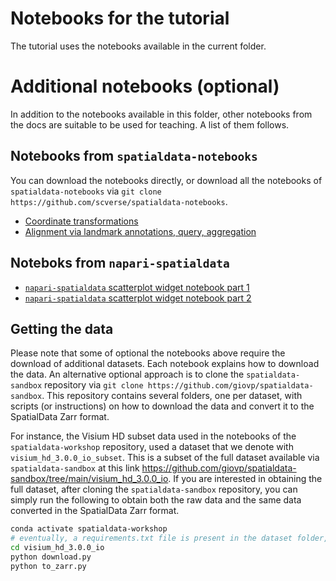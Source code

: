 # Notebooks for the tutorial
The tutorial uses the notebooks available in the current folder.

# Additional notebooks (optional)
In addition to the notebooks available in this folder, other notebooks from the docs are suitable to be used for teaching. A list of them follows.
## Notebooks from `spatialdata-notebooks`

You can download the notebooks directly, or download all the notebooks of `spatialdata-notebooks` via `git clone https://github.com/scverse/spatialdata-notebooks`.
- [Coordinate transformations](https://github.com/scverse/spatialdata-notebooks/blob/main/notebooks/examples/transformations.ipynb)
- [Alignment via landmark annotations, query, aggregation](https://github.com/giovp/spatialdata-sandbox/blob/main/notebooks/czi_demo/xenium_visium.ipynb)

## Noteboks from `napari-spatialdata`
- [`napari-spatialdata` scatterplot widget notebook part 1](https://github.com/fjorka/napari-spatialdata/blob/kmk-scatter-pg/docs/notebooks/scatterwidget.ipynb)
- [`napari-spatialdata` scatterplot widget notebook part 2](https://github.com/fjorka/napari-spatialdata/blob/kmk-scatter-pg/docs/notebooks/scatterwidget_annotation.ipynb)

## Getting the data
Please note that some of optional the notebooks above require the download of additional datasets. Each notebook explains how to download the data. An alternative optional approach is to clone the `spatialdata-sandbox` repository via `git clone https://github.com/giovp/spatialdata-sandbox`. This repository contains several folders, one per dataset, with scripts (or instructions) on how to download the data and convert it to the SpatialData Zarr format.

For instance, the Visium HD subset data used in the notebooks of the `spatialdata-workshop` repository, used a dataset that we denote with `visium_hd_3.0.0_io_subset`. This is a subset of the full dataset available via `spatialdata-sandbox` at this link https://github.com/giovp/spatialdata-sandbox/tree/main/visium_hd_3.0.0_io.
If you are interested in obtaining the full dataset, after cloning the `spatialdata-sandbox` repository, you can simply run the following to obtain both the raw data and the same data converted in the SpatialData Zarr format.
```bash
conda activate spatialdata-workshop
# eventually, a requirements.txt file is present in the dataset folder, if additional packages are needed
cd visium_hd_3.0.0_io
python download.py
python to_zarr.py
```
